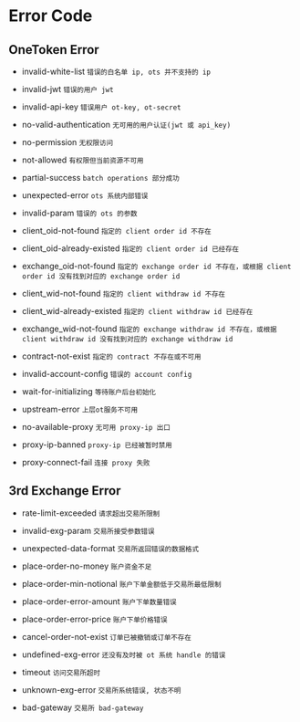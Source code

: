 Error Code
====

## OneToken Error

* invalid-white-list  `错误的白名单 ip, ots 并不支持的 ip`
* invalid-jwt  `错误的用户 jwt`
* invalid-api-key  `错误用户 ot-key, ot-secret`
* no-valid-authentication  `无可用的用户认证(jwt 或 api_key)`
* no-permission  `无权限访问`
* not-allowed  `有权限但当前资源不可用`

* partial-success  `batch operations 部分成功`
* unexpected-error  `ots 系统内部错误`
* invalid-param  `错误的 ots 的参数`
* client_oid-not-found  `指定的 client order id 不存在`
* client_oid-already-existed  `指定的 client order id 已经存在`
* exchange_oid-not-found  `指定的 exchange order id 不存在，或根据 client order id 没有找到对应的 exchange order id`
* client_wid-not-found  `指定的 client withdraw id 不存在`
* client_wid-already-existed  `指定的 client withdraw id 已经存在`
* exchange_wid-not-found  `指定的 exchange withdraw id 不存在，或根据 client withdraw id 没有找到对应的 exchange withdraw id`
* contract-not-exist  `指定的 contract 不存在或不可用`
* invalid-account-config  `错误的 account config`
* wait-for-initializing  `等待账户后台初始化`
* upstream-error  `上层ot服务不可用`
* no-available-proxy  `无可用 proxy-ip 出口`
* proxy-ip-banned  `proxy-ip 已经被暂时禁用`
* proxy-connect-fail  `连接 proxy 失败`
    
## 3rd Exchange Error

* rate-limit-exceeded  `请求超出交易所限制`
* invalid-exg-param  `交易所接受参数错误`
* unexpected-data-format  `交易所返回错误的数据格式`
* place-order-no-money `账户资金不足`
* place-order-min-notional  `账户下单金额低于交易所最低限制`
* place-order-error-amount  `账户下单数量错误`
* place-order-error-price  `账户下单价格错误`
* cancel-order-not-exist  `订单已被撤销或订单不存在`
* undefined-exg-error  `还没有及时被 ot 系统 handle 的错误`

* timeout  `访问交易所超时`
* unknown-exg-error `交易所系统错误, 状态不明`
* bad-gateway  `交易所 bad-gateway`

